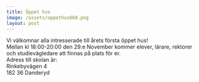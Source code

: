 ```yaml
---
title: Öppet hus
image: /assets/oppethus668.png
layout: post
---
```

Vi välkomnar alla intresserade till årets första öppet hus!<br>
Mellan kl 18:00-20:00 den 29:e November kommer elever, lärare, rektorer och studievägledare att finnas på plats för er.<br>
Adress till skolan är:<br>
Rinkebyvägen 4<br>
182 36 Danderyd
